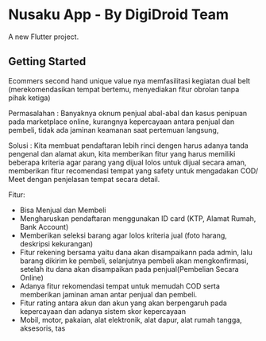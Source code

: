 # Nusaku App - By DigiDroid Team

A new Flutter project.

## Getting Started

Ecommers second hand unique value nya memfasilitasi kegiatan dual belt (merekomendasikan tempat bertemu, menyediakan fitur obrolan tanpa pihak ketiga) 

Permasalahan : Banyaknya oknum penjual abal-abal dan kasus penipuan pada marketplace online, kurangnya kepercayaan antara penjual dan pembeli, tidak ada jaminan keamanan saat pertemuan langsung,

Solusi : Kita membuat pendaftaran lebih rinci dengen harus adanya tanda pengenal dan alamat akun, kita memberikan fitur yang harus memiliki beberapa kriteria agar parang yang dijual lolos untuk dijual secara aman, memberikan fitur recomendasi tempat yang safety untuk mengadakan COD/ Meet dengan penjelasan tempat secara detail.

Fitur: 
- Bisa Menjual dan Membeli
- Mengharuskan pendaftaran menggunakan ID card (KTP, Alamat Rumah, Bank Account) 
- Memberikan seleksi barang agar lolos kriteria jual (foto harang, deskripsi kekurangan)
- Fitur rekening bersama yaitu dana akan disampaikann pada admin, lalu barang dikirim ke pembeli, selanjutnya pembeli akan mengkonfirmasi, setelah itu dana akan disampaikan pada penjual(Pembelian Secara Online)
- Adanya fitur rekomendasi tempat untuk memudah COD serta memberikan jaminan aman antar penjual dan pembeli. 
- Fitur rating antara akun dan akun yang akan berpengaruh pada kepercayaan dan adanya sistem skor kepercayaan
- Mobil, motor, pakaian, alat elektronik, alat dapur, alat rumah tangga, aksesoris, tas
